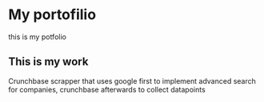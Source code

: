 # My portofilio
this is my potfolio 


## This is my work
Crunchbase scrapper that uses google first to implement advanced search for companies, crunchbase afterwards to collect datapoints